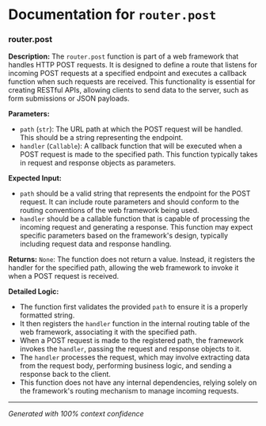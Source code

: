 # Documentation for `router.post`

### router.post

**Description:**
The `router.post` function is part of a web framework that handles HTTP POST requests. It is designed to define a route that listens for incoming POST requests at a specified endpoint and executes a callback function when such requests are received. This functionality is essential for creating RESTful APIs, allowing clients to send data to the server, such as form submissions or JSON payloads.

**Parameters:**
- `path` (`str`): The URL path at which the POST request will be handled. This should be a string representing the endpoint.
- `handler` (`Callable`): A callback function that will be executed when a POST request is made to the specified path. This function typically takes in request and response objects as parameters.

**Expected Input:**
- `path` should be a valid string that represents the endpoint for the POST request. It can include route parameters and should conform to the routing conventions of the web framework being used.
- `handler` should be a callable function that is capable of processing the incoming request and generating a response. This function may expect specific parameters based on the framework's design, typically including request data and response handling.

**Returns:**
`None`: The function does not return a value. Instead, it registers the handler for the specified path, allowing the web framework to invoke it when a POST request is received.

**Detailed Logic:**
- The function first validates the provided `path` to ensure it is a properly formatted string.
- It then registers the `handler` function in the internal routing table of the web framework, associating it with the specified path.
- When a POST request is made to the registered path, the framework invokes the `handler`, passing the request and response objects to it.
- The `handler` processes the request, which may involve extracting data from the request body, performing business logic, and sending a response back to the client.
- This function does not have any internal dependencies, relying solely on the framework's routing mechanism to manage incoming requests.

---
*Generated with 100% context confidence*
